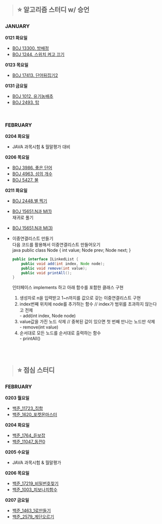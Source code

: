 
> ## ⭐ 알고리즘 스터디 w/ 승언

### JANUARY
**0121 화요일**  
- [BOJ 13300. 방배정](https://www.acmicpc.net/problem/13300)
- [BOJ 1244. 스위치 켜고 끄기](https://www.acmicpc.net/problem/1244)

**0123 목요일**
- [BOJ 17413. 단어뒤집기2](https://www.acmicpc.net/problem/17413)

**0131 금요일**
- [BOJ 1012. 유기농배추](https://www.acmicpc.net/problem/1012)
- [BOJ 2493. 탑](https://www.acmicpc.net/problem/2493)

<br>

### FEBRUARY
**0204 화요일**
- JAVA 과목시험 & 월말평가 대비

**0206 목요일**
- [BOJ 3986. 좋은 단어](https://www.acmicpc.net/problem/3986)
- [BOJ 4963. 섬의 개수](https://www.acmicpc.net/problem/4963)
- [BOJ 5427. 불](https://www.acmicpc.net/problem/5427)

**0211 화요일**
- [BOJ 2448.별 찍기](https://www.acmicpc.net/problem/2448)
- [BOJ 15651.N과 M(1)](https://www.acmicpc.net/problem/15649)  
	재귀로 풀기
- [BOJ 15651.N과 M(3)](https://www.acmicpc.net/problem/15651)
- 이중연결리스트 만들기  
	다음 코드를 활용해서 이중연결리스트 만들어오기  
	java
	public class Node {
		int value;
		Node prev;
		Node next;
	}

	```java
	public interface ILinkedList {
		public void add(int index, Node node);
		public void remove(int value);
		public void printAll();
	}
	```

	인터페이스 implements 하고 아래 함수를 포함한 클래스 구현  

	1. 생성자로 n을 입력받고 1~n까지를 값으로 갖는 이중연결리스트 구현  
	2. index번째 위치에 node를 추가하는 함수 // index가 범위를 초과하지 않는다고 전제  
    		- add(int index, Node node)
	3. value값을 가진 노드 삭제 // 중복된 값이 있으면 첫 번째 만나는 노드만 삭제  
    		- remove(int value)
	4. 순서대로 모든 노드를 순서대로 출력하는 함수  
    		- printAll()

<br>
<br>

> ## ⭐ 점심 스터디

### FEBRUARY
**0203 월요일**
- [백준_11723_집합](https://www.acmicpc.net/problem/11723)
- [백준_1620_포켓몬마스터](https://www.acmicpc.net/problem/1620)
  
**0204 화요일**
- [백준_1764_듣보잡](https://www.acmicpc.net/problem/1764)
- [백준_11047_동전0](https://www.acmicpc.net/problem/11047)
  
**0205 수요일**
- JAVA 과목시험 & 월말평가

**0206 목요일**
- [백준_17219_비밀번호찾기](https://www.acmicpc.net/problem/17219)
- [백준_1003_피보나치함수](https://www.acmicpc.net/problem/1003)
  
**0207 금요일**
- [백준_1463_1로만들기](https://www.acmicpc.net/problem/1463)
- [백준_2579_계단오르기](https://www.acmicpc.net/problem/2579)
